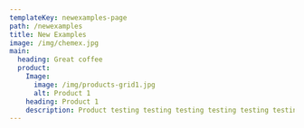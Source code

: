 ```yaml
---
templateKey: newexamples-page
path: /newexamples
title: New Examples
image: /img/chemex.jpg
main:
  heading: Great coffee
  product:
    Image:
      image: /img/products-grid1.jpg
      alt: Product 1
    heading: Product 1
    description: Product testing testing testing testing testing testing
---
```

